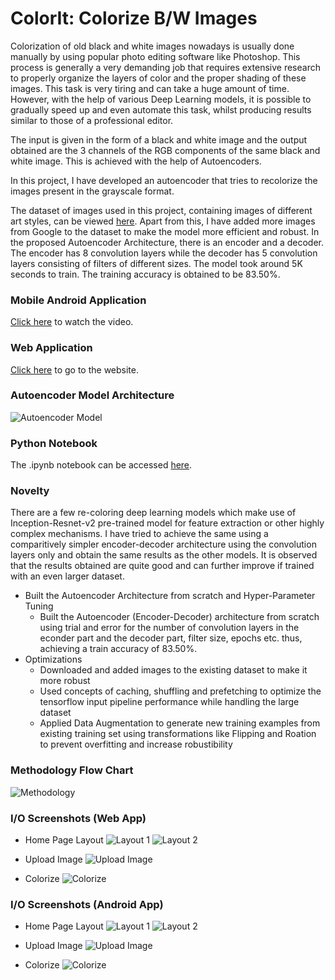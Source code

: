 # ColorIt: Colorize B/W Images
Colorization of old black and white images nowadays is usually done manually by using popular photo editing software like Photoshop. This process is generally a very demanding job that requires extensive research to properly organize the layers of color and the proper shading of these images. This task is very tiring and can take a huge amount of time. However, with the help of various Deep Learning models, it is possible to gradually speed up and even automate this task, whilst producing results similar to those of a professional editor.

The input is given in the form of a black and white image and the output obtained are the 3 channels of the RGB components of the same black and white image. This is achieved with the help of Autoencoders.

In this project, I have developed an autoencoder that tries to recolorize the images present in the grayscale format.

The dataset of images used in this project, containing images of different art styles, can be viewed [here](https://www.kaggle.com/thedownhill/art-images-drawings-painting-sculpture-engraving/version/2). Apart from this, I have added more images from Google to the dataset to make the model more efficient and robust. In the proposed Autoencoder Architecture, there is an encoder and a decoder. The encoder has 8 convolution layers while the decoder has 5 convolution layers consisting of filters of different sizes. The model took around 5K seconds to train. The training accuracy is obtained to be 83.50%.

### Mobile Android Application
[Click here](https://youtu.be/iviUiaPFw7U) to watch the video.

### Web Application
[Click here](https://colorit-from-bnw.herokuapp.com/) to go to the website.

### Autoencoder Model Architecture
![Autoencoder Model](https://i.ibb.co/Wxjpg1R/1-nqz-Wupx-C60i-AH2d-Yr-FT78-Q.png "Autoencoder Model")

### Python Notebook
The .ipynb notebook can be accessed [here](https://nbviewer.org/github/lakkshh/ColorIt-Colorize-BW-Images/blob/master/ColorIt%20Color%20BW%20Photographs.ipynb).

### Novelty
There are a few re-coloring deep learning models which make use of Inception-Resnet-v2 pre-trained model for feature extraction or other highly complex mechanisms. I have tried to achieve the same using a comparitively simpler encoder-decoder architecture using the convolution layers only and obtain the same results as the other models. It is observed that the results obtained are quite good and can further improve if trained with an even larger dataset.

- Built the Autoencoder Architecture from scratch and Hyper-Parameter Tuning
    - Built the Autoencoder (Encoder-Decoder) architecture from scratch using trial and error for the number of convolution layers in the econder part and the decoder part, filter size, epochs etc. thus, achieving a train accuracy of 83.50%.
- Optimizations
    - Downloaded and added images to the existing dataset to make it more robust
    - Used concepts of caching, shuffling and prefetching to optimize the tensorflow input pipeline performance while handling the large dataset
    - Applied Data Augmentation to generate new training examples from existing training set using transformations like Flipping and Roation to prevent overfitting and increase robustibility

### Methodology Flow Chart
![Methodology](https://i.ibb.co/6N6G4qV/Copy-of-Add-a-heading.png "Methodology")

### I/O Screenshots (Web App)
- Home Page Layout
![Layout 1](https://i.ibb.co/ZNKycyT/Screenshot-214.png "Layput 1")
![Layout 2](https://i.ibb.co/PGdXgG5/Screenshot-215.png "Layput 2")

- Upload Image
![Upload Image](https://i.ibb.co/R39zCG4/Screenshot-216.png "Upload Image")

- Colorize
![Colorize](https://i.ibb.co/2kNrscQ/Screenshot-217.png "Colorize")

### I/O Screenshots (Android App)
- Home Page Layout
![Layout 1](https://i.ibb.co/2YMGz3q/Screenshot-20211015-211834.jpg "Layput 1")
![Layout 2](https://i.ibb.co/87WNXWr/Screenshot-20211015-211840.jpg "Layput 2")

- Upload Image
![Upload Image](https://i.ibb.co/4j9MfRV/Screenshot-20211015-211853.jpg "Upload Image")

- Colorize
![Colorize](https://i.ibb.co/2Z2fT0b/Screenshot-20211015-211917.jpg "Colorize") 
